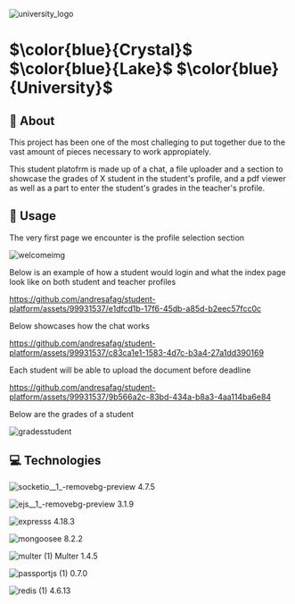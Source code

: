 ![university_logo](https://github.com/andresafag/student-platform/assets/99931537/611f20ff-9f4a-4cbc-9367-c541ec01c9d3)  

# $\color{blue}{Crystal}$ $\color{blue}{Lake}$ $\color{blue}{University}$

## :trident: About

This project has been one of the most challeging to put together due to the vast amount of pieces necessary to work appropiately. 

This student platofrm is made up of a chat, a file uploader and a section to showcase the grades of X student in the student's profile, and a pdf viewer as well as a part to enter the student's grades in the teacher's profile. 

## :green_book: Usage

The very first page we encounter is the profile selection section

![welcomeimg](https://github.com/andresafag/student-platform/assets/99931537/d642bc0c-997b-4a52-8382-c71e21a0d88c)

Below is an example of how a student would login and what the index page look like on both student and teacher profiles

https://github.com/andresafag/student-platform/assets/99931537/e1dfcd1b-17f6-45db-a85d-b2eec57fcc0c

Below showcases how the chat works

https://github.com/andresafag/student-platform/assets/99931537/c83ca1e1-1583-4d7c-b3a4-27a1dd390169

Each student will be able to upload the document before deadline

https://github.com/andresafag/student-platform/assets/99931537/9b566a2c-83bd-434a-b8a3-4aa114ba6e84

Below are the grades of a student

![gradesstudent](https://github.com/andresafag/student-platform/assets/99931537/18143baa-bd96-480e-bd06-729686ec3ad8)


## :computer: Technologies 

![socketio__1_-removebg-preview](https://github.com/andresafag/student-platform/assets/99931537/3cb9e85e-cdf4-4944-aa6b-18fd51ca8e55) 4.7.5

![ejs__1_-removebg-preview](https://github.com/andresafag/student-platform/assets/99931537/2900f740-30d9-43b1-9741-c3f8e1ea3c65)  3.1.9

![expresss](https://github.com/andresafag/student-platform/assets/99931537/5762a280-0260-40f1-8d99-a62cd1915eb6)   4.18.3


![mongoosee](https://github.com/andresafag/student-platform/assets/99931537/7a59ab70-070d-42ea-a69e-eb2c52ee2da2) 8.2.2


![multer (1)](https://github.com/andresafag/student-platform/assets/99931537/1676f9f0-0fbc-42ab-b921-8ba434735fff)   Multer 1.4.5 


![passportjs (1)](https://github.com/andresafag/student-platform/assets/99931537/8e1c2672-4daf-43c5-a452-ac4f546a8d7e)  0.7.0

![redis (1)](https://github.com/andresafag/student-platform/assets/99931537/9b9ea8d4-90fd-478f-b0fd-b00a1573c964) 4.6.13




















